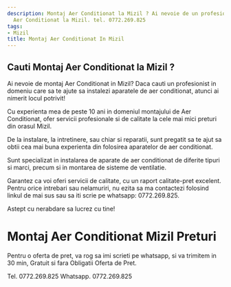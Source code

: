```yaml
---
description: Montaj Aer Conditionat la Mizil ? Ai nevoie de un profesionist in Montaj
  Aer Conditionat la Mizil. tel. 0772.269.825
tags:
- Mizil
title: Montaj Aer Conditionat In Mizil
---
```



## Cauti Montaj Aer Conditionat la Mizil ?

Ai nevoie de montaj Aer Conditionat in Mizil? Daca cauti un profesionist in domeniu care sa te ajute sa instalezi aparatele de aer conditionat, atunci ai nimerit locul potrivit!

Cu experienta mea de peste 10 ani in domeniul montajului de Aer Conditionat, ofer servicii profesionale si de calitate la cele mai mici preturi din orasul Mizil.

De la instalare, la intretinere, sau chiar si reparatii, sunt pregatit sa te ajut sa obtii cea mai buna experienta din folosirea aparatelor de aer conditionat.

Sunt specializat in instalarea de aparate de aer conditionat de diferite tipuri si marci, precum si in montarea de sisteme de ventilatie.

Garantez ca voi oferi servicii de calitate, cu un raport calitate-pret excelent. Pentru orice intrebari sau nelamuriri, nu ezita sa ma contactezi folosind linkul de mai sus sau sa iti scrie pe whatsapp: 0772.269.825. 

Astept cu nerabdare sa lucrez cu tine!

# Montaj Aer Conditionat Mizil Preturi
Pentru o oferta de pret, va rog sa imi scrieti pe whatsapp, si va trimitem in 30 min, Gratuit si fara Obligatii Oferta de Pret.

Tel. 0772.269.825
Whatsapp. 0772.269.825